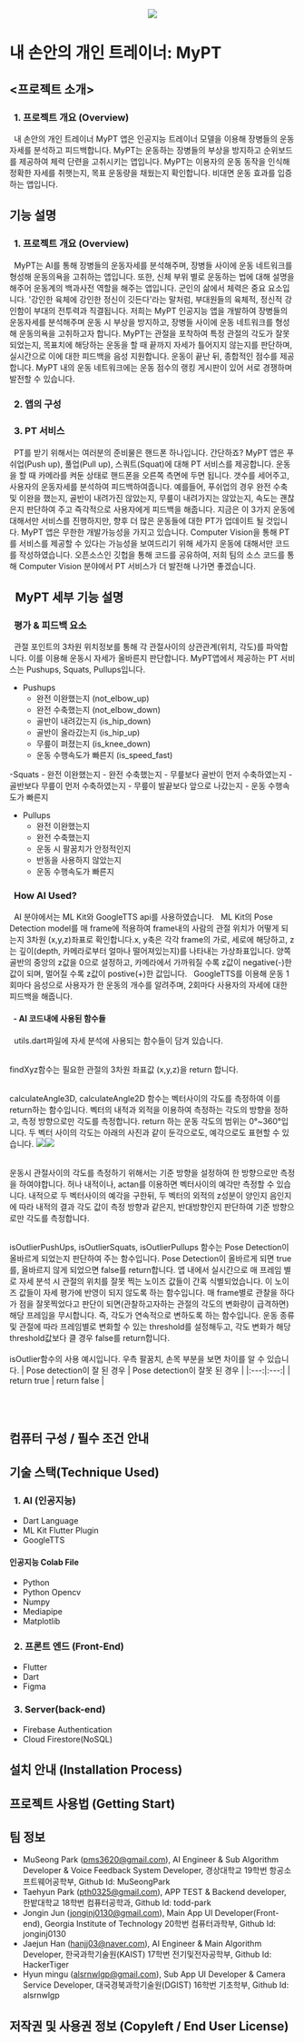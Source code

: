 <p align="center"><img src="/images/logo_mypt.png"></p>

# 내 손안의 개인 트레이너: MyPT

## <프로젝트 소개>
### &nbsp; 1. 프로젝트 개요 (Overview)

&nbsp; 내 손안의 개인 트레이너 MyPT 앱은 인공지능 트레이너 모델을 이용해 장병들의 운동 자세를 분석하고 피드백합니다. MyPT는 운동하는 장병들의 부상을 방지하고 순위보드를 제공하여 체력 단련을 고취시키는 앱입니다. MyPT는 이용자의 운동 동작을 인식해 정확한 자세를 취햇는지, 목표 운동량을 채웠는지 확인합니다. 비대면 운동 효과를 입증하는 앱입니다.

## 기능 설명
### &nbsp; 1. 프로젝트 개요 (Overview)
&nbsp; MyPT는 AI를 통해 장병들의 운동자세를 분석해주며, 장병들 사이에 운동 네트워크를 형성해 운동의욕을 고취하는 앱입니다. 또한, 신체 부위 별로 운동하는 법에 대해 설명을 해주어 운동계의 백과사전 역할을 해주는 앱입니다. 군인의 삶에서 체력은 중요 요소입니다. '강인한 육체에 강인한 정신이 깃든다'라는 말처럼, 부대원들의 육체적, 정신적 강인함이 부대의 전투력과 직결됩니다. 저희는 MyPT 인공지능 앱을 개발하여 장병들의 운동자세를 분석해주며 운동 시 부상을 방지하고, 장병들 사이에 운동 네트워크를 형성해 운동의욕을 고취하고자 합니다. MyPT는 관절을 포착하여 특정 관절의 각도가 잘못되었는지, 목표치에 해당하는 운동을 할 때 끝까지 자세가 틀어지지 않는지를 판단하며, 실시간으로 이에 대한 피드백을 음성 지원합니다. 운동이 끝난 뒤, 종합적인 점수를 제공합니다. MyPT 내의 운동 네트워크에는 운동 점수의 랭킹 게시판이 있어 서로 경쟁하며 발전할 수 있습니다.

### &nbsp; 2. 앱의 구성

### &nbsp; 3. PT 서비스
&nbsp; PT를 받기 위해서는 여러분의 준비물은 핸드폰 하나입니다. 간단하죠? MyPT 앱은 푸쉬업(Push up), 풀업(Pull up), 스쿼트(Squat)에 대해 PT 서비스를 제공합니다. 운동을 할 때 카메라를 켜둔 상태로 핸드폰을 오른쪽 측면에 두면 됩니다. 갯수를 세어주고, 사용자의 운동자세를 분석하여 피드백하여줍니다. 예를들어, 푸쉬업의 경우 완전 수축 및 이완을 했는지, 골반이 내려가진 않았는지, 무릎이 내려가지는 않았는지, 속도는 괜찮은지 판단하여 주고 즉각적으로 사용자에게 피드백을 해줍니다. 지금은 이 3가지 운동에 대해서만 서비스를 진행하지만, 향후 더 많은 운동들에 대한 PT가 업데이트 될 것입니다. MyPT 앱은 무한한 개발가능성을 가지고 있습니다. Computer Vision을 통해 PT를 서비스를 제공할 수 있다는 가능성을 보여드리기 위해 세가지 운동에 대해서만 코드를 작성하였습니다. 오픈소스인 깃헙을 통해 코드를 공유하여, 저희 팀의 소스 코드를 통해 Computer Vision 분야에서 PT 서비스가 더 발전해 나가면 좋겠습니다.

## &nbsp; MyPT 세부 기능 설명

### &nbsp; 평가 & 피드백 요소
&nbsp; 관절 포인트의 3차원 위치정보를 통해 각 관절사이의 상관관계(위치, 각도)를 파악합니다. 이를 이용해 운동시 자세가 올바른지 판단합니다. MyPT앱에서 제공하는 PT 서비스는 Pushups, Squats, Pullups입니다.
- Pushups
    - 완전 이완했는지 (not_elbow_up)
    - 완전 수축했는지 (not_elbow_down)
    - 골반이 내려갔는지 (is_hip_down)
    - 골반이 올라갔는지 (is_hip_up)
    - 무릎이 펴졌는지 (is_knee_down)
    - 운동 수행속도가 빠른지 (is_speed_fast)

-Squats
    - 완전 이완했는지
    - 완전 수축했는지
    - 무릎보다 골반이 먼저 수축하였는지
    - 골반보다 무릎이 먼저 수축하였는지
    - 무릎이 발끝보다 앞으로 나갔는지
    - 운동 수행속도가 빠른지

- Pullups
    - 완전 이완했는지
    - 완전 수축했는지
    - 운동 시 팔꿈치가 안정적인지
    - 반동을 사용하지 않았는지
    - 운동 수행속도가 빠른지

### &nbsp; How AI Used?
&nbsp; AI 분야에서는 ML Kit와 GoogleTTS api를 사용하였습니다.
&nbsp; ML Kit의 Pose Detection model를 매 frame에 적용하여 frame내의 사람의 관절 위치가 어떻게 되는지 3차원 (x,y,z)좌표로 확인합니다.x, y축은 각각 frame의 가로, 세로에 해당하고, z는 깊이(depth, 카메라로부터 얼마나 떨어져있는지)를 나타내는 가상좌표입니다. 양쪽 골반의 중앙의 z값을 0으로 설정하고, 카메라에서 가까워질 수록 z값이 negative(-)한 값이 되며, 멀어질 수록 z값이 postive(+)한 값입니다.
&nbsp; GoogleTTS를 이용해 운동 1회마다 음성으로 사용자가 한 운동의 개수를 알려주며, 2회마다 사용자의 자세에 대한 피드백을 해줍니다.

#### &nbsp; - AI 코드내에 사용된 함수들
&nbsp; utils.dart파일에 자세 분석에 사용되는 함수들이 담겨 있습니다.

<br> findXyz함수는 필요한 관절의 3차원 좌표값 (x,y,z)을 return 합니다.

<br> calculateAngle3D, calculateAngle2D 함수는 벡터사이의 각도를 측정하여 이를 return하는 함수입니다. 벡터의 내적과 외적을 이용하여 측정하는 각도의 방향을 정하고, 측정 방향으로만 각도를 측정합니다. return 하는 운동 각도의 범위는 0°~360°입니다. 두 벡터 사이의 각도는 아래의 사진과 같이 둔각으로도, 예각으로도 표현할 수 있습니다. 
<img src="/images/acute_angle.png"><img src="/images/obtuse_angle.png"></p>
<br> 운동시 관절사이의 각도를 측정하기 위해서는 기준 방향을 설정하여 한 방향으로만 측정을 하여야합니다. 허나 내적이나, actan를 이용하면 벡터사이의 예각만 측정할 수 있습니다. 내적으로 두 벡터사이의 예각을 구한뒤, 두 벡터의 외적의 z성분이 양인지 음인지에 따라 내적의 결과 각도 값이 측정 방향과 같은지, 반대방향인지 판단하여 기준 방향으로만 각도를 측정합니다.

<br> isOutlierPushUps, isOutlierSquats, isOutlierPullups 함수는 Pose Detection이 올바르게 되었는지 판단하여 주는 함수입니다. Pose Detection이 올바르게 되면 true를, 올바르지 않게 되었으면 false를 return합니다. 앱 내에서 실시간으로 매 프레임 별로 자세 분석 시 관절의 위치를 잘못 찍는 노이즈 값들이 간혹 식별되었습니다. 이 노이즈 값들이 자세 평가에 반영이 되지 않도록 하는 함수입니다. 매 frame별로 관찰을 하다가 점을 잘못찍었다고 판단이 되면(관찰하고자하는 관절의 각도의 변화량이 급격하면) 해당 프레임을 무시합니다. 즉, 각도가 연속적으로 변하도록 하는 함수입니다. 운동 종류 및 관절에 따라 프레임별로 변화할 수 있는 threshold를 설정해두고, 각도 변화가 해당 threshold값보다 클 경우 false를 return합니다.
<br><br>
isOutlier함수의 사용 예시입니다. 우측 팔꿈치, 손목 부분을 보면 차이를 알 수 있습니다.
| Pose detection이 잘 된 경우 | Pose detection이 잘못 된 경우 |
|:---:|:---:|
| return true | return false |

<br><br>

## 컴퓨터 구성 / 필수 조건 안내


## 기술 스택(Technique Used)
### &nbsp; 1. AI (인공지능)
- Dart Language
- ML Kit Flutter Plugin
- GoogleTTS
#### 인공지능 Colab File
- Python
- Python Opencv
- Numpy
- Mediapipe
- Matplotlib
### &nbsp; 2. 프론트 엔드 (Front-End)
- Flutter
- Dart
- Figma
### &nbsp; 3. Server(back-end)
- Firebase Authentication
- Cloud Firestore(NoSQL)


## 설치 안내 (Installation Process)

## 프로젝트 사용법 (Getting Start)

## 팀 정보
- MuSeong Park (pms3620@gmail.com), AI Engineer & Sub Algorithm Developer & Voice Feedback System Developer, 경상대학교 19학번 항공소프트웨어공학부, Github Id: MuSeongPark
- Taehyun Park (pth0325@gmail.com), APP TEST & Backend developer, 한밭대학교 18학번 컴퓨터공학과, Github Id: todd-park
- Jongin Jun (jonginj0130@gmail.com), Main App UI Developer(Front-end), Georgia Institute of Technology 20학번 컴퓨터과학부, Github Id: jonginj0130 
- Jaejun Han (hanjj03@naver.com), AI Engineer & Main Algorithm Developer, 한국과학기술원(KAIST) 17학번 전기및전자공학부, Github Id: HackerTiger
- Hyun mingu (alsrnwlgp@gmail.com), Sub App UI Developer & Camera Service Developer, 대국경북과학기술원(DGIST) 16학번 기초학부, Github Id: alsrnwlgp

## 저작권 및 사용권 정보 (Copyleft / End User License)
